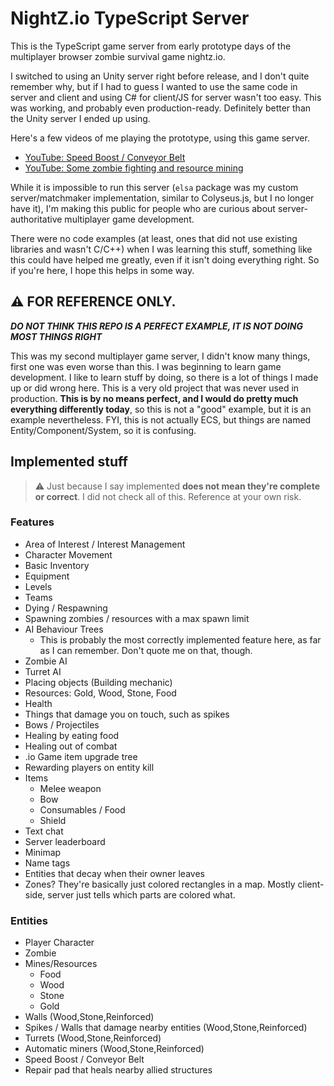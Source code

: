 # NightZ.io TypeScript Server
This is the TypeScript game server from early prototype days of the multiplayer browser zombie survival game nightz.io.

I switched to using an Unity server right before release, and I don't quite remember why, but if I had to guess I wanted to use the same code in server and client and using C# for client/JS for server wasn't too easy. This was working, and probably even production-ready. Definitely better than the Unity server I ended up using.

Here's a few videos of me playing the prototype, using this game server.

- [YouTube: Speed Boost / Conveyor Belt](https://www.youtube.com/watch?v=4rdKHqaFpT8)
- [YouTube: Some zombie fighting and resource mining](https://www.youtube.com/watch?v=-6x9NwDttJI)

While it is impossible to run this server (`elsa` package was my custom server/matchmaker implementation, similar to Colyseus.js, but I no longer have it), I'm making this public for people who are curious about server-authoritative multiplayer game development.

There were no code examples (at least, ones that did not use existing libraries and wasn't C/C++) when I was learning this stuff, something like this could have helped me greatly, even if it isn't doing everything right. So if you're here, I hope this helps in some way.

## ⚠️ FOR REFERENCE ONLY.
***DO NOT THINK THIS REPO IS A PERFECT EXAMPLE, IT IS NOT DOING MOST THINGS RIGHT***

This was my second multiplayer game server, I didn't know many things, first one was even worse than this. I was beginning to learn game development. I like to learn stuff by doing, so there is a lot of things I made up or did wrong here. This is a very old project that was never used in production.
**This is by no means perfect, and I would do pretty much everything differently today**, so this is not a "good" example, but it is an example nevertheless. FYI, this is not actually ECS, but things are named Entity/Component/System, so it is confusing.

## Implemented stuff
> ⚠️ Just because I say implemented **does not mean they're complete or correct**. I did not check all of this. Reference at your own risk.

### Features
- Area of Interest / Interest Management
- Character Movement
- Basic Inventory
- Equipment
- Levels
- Teams
- Dying / Respawning
- Spawning zombies / resources with a max spawn limit
- AI Behaviour Trees
  - This is probably the most correctly implemented feature here, as far as I can remember. Don't quote me on that, though.
- Zombie AI
- Turret AI
- Placing objects (Building mechanic)
- Resources: Gold, Wood, Stone, Food
- Health
- Things that damage you on touch, such as spikes
- Bows / Projectiles
- Healing by eating food
- Healing out of combat
- .io Game item upgrade tree
- Rewarding players on entity kill
- Items
	- Melee weapon
	- Bow
	- Consumables / Food
	- Shield
- Text chat
- Server leaderboard
- Minimap
- Name tags
- Entities that decay when their owner leaves
- Zones? They're basically just colored rectangles in a map. Mostly client-side, server just tells which parts are colored what.

### Entities
- Player Character
- Zombie
- Mines/Resources
  - Food
  - Wood
  - Stone
  - Gold
- Walls (Wood,Stone,Reinforced)
- Spikes / Walls that damage nearby entities (Wood,Stone,Reinforced)
- Turrets (Wood,Stone,Reinforced)
- Automatic miners (Wood,Stone,Reinforced)
- Speed Boost / Conveyor Belt
- Repair pad that heals nearby allied structures
